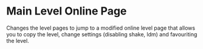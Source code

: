 # Main Level Online Page

Changes the level pages to jump to a modified online level page that allows you to copy the level, change settings (disabling shake, ldm) and favouriting the level.
